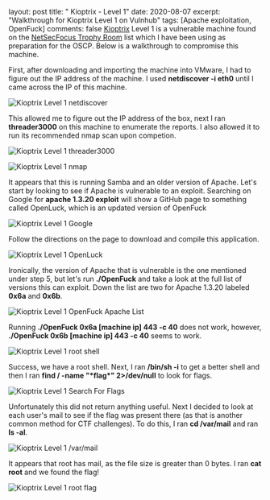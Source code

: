 layout: post
title: " Kioptrix - Level 1"
date: 2020-08-07
excerpt: "Walkthrough for Kioptrix Level 1 on Vulnhub"
tags: [Apache exploitation, OpenFuck]
comments: false
[Kioptrix](https://www.vulnhub.com/entry/kioptrix-level-1-1,22/) Level 1 is a vulnerable machine found on the [NetSecFocus Trophy Room](https://docs.google.com/spreadsheets/d/1dwSMIAPIam0PuRBkCiDI88pU3yzrqqHkDtBngUHNCw8/edit#gid=0) list which I have been using as preparation for the OSCP. Below is a walkthrough to compromise this machine.

First, after downloading and importing the machine into VMware, I had to figure out the IP address of the machine. I used **netdiscover -i eth0** until I came across the IP of this machine.

![Kioptrix Level 1 netdiscover](/assets/img/KioptrixLevel11.png)

This allowed me to figure out the IP address of the box, next I ran **threader3000** on this machine to enumerate the reports. I also allowed it to run its recommended nmap scan upon competion.

![Kioptrix Level 1 threader3000](/assets/img/KioptrixLevel12.png)

![Kioptrix Level 1 nmap](/assets/img/KioptrixLevel13.png)

It appears that this is running Samba and an older version of Apache. Let's start by looking to see if Apache is vulnerable to an exploit. Searching on Google for **apache 1.3.20 exploit** will show a GitHub page to something called OpenLuck, which is an updated version of OpenFuck

![Kioptrix Level 1 Google](/assets/img/KioptrixLevel14.png)

Follow the directions on the page to download and compile this application.

![Kioptrix Level 1 OpenLuck](/assets/img/KioptrixLevel15.png)

Ironically, the version of Apache that is vulnerable is the one mentioned under step 5, but let's run **./OpenFuck** and take a look at the full list of versions this can exploit. Down the list are two for Apache 1.3.20 labeled **0x6a** and **0x6b**.

![Kioptrix Level 1 OpenFuck Apache List](/assets/img/KioptrixLevel16.png)

Running **./OpenFuck 0x6a [machine ip] 443 -c 40** does not work, however, **./OpenFuck 0x6b [machine ip] 443 -c 40** seems to work.

![Kioptrix Level 1 root shell](/assets/img/KioptrixLevel17.png)

Success, we have a root shell. Next, I ran **/bin/sh -i** to get a better shell and then I ran **find / -name "\*flag\*" 2>/dev/null** to look for flags.

![Kioptrix Level 1 Search For Flags](/assets/img/KioptrixLevel18.png)

Unfortunately this did not return anything useful. Next I decided to look at each user's mail to see if the flag was present there (as that is another common method for CTF challenges). To do this, I ran **cd /var/mail** and ran **ls -al**.

![Kioptrix Level 1 /var/mail](/assets/img/KioptrixLevel19.png)

It appears that root has mail, as the file size is greater than 0 bytes. I ran **cat root** and we found the flag!

![Kioptrix Level 1 root flag](/assets/img/KioptrixLevel110.png)
